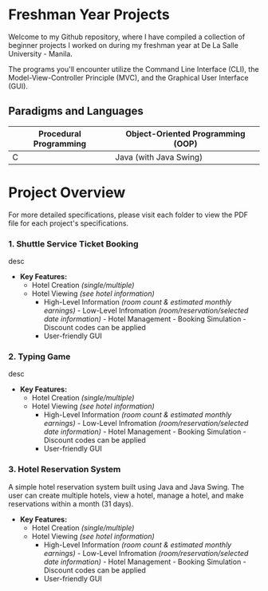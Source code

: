 # Freshman Year Projects
Welcome to my Github repository, where I have compiled a collection of beginner projects I worked on during my freshman year at De La Salle University - Manila. 

The programs you'll encounter utilize the Command Line Interface (CLI), the Model-View-Controller Principle (MVC), and the Graphical User Interface (GUI).

## Paradigms and Languages
| Procedural Programming | Object-Oriented Programming (OOP) |
|--|--|
| C | Java (with Java Swing) |

# Project Overview
For more detailed specifications, please visit each folder to view the PDF file for each project's specifications.


### 1. Shuttle Service Ticket Booking
desc
 - **Key Features:**
	 - Hotel Creation *(single/multiple)* 
	  - Hotel Viewing *(see hotel information)* 
		   - High-Level Information *(room count & estimated monthly earnings)*
		    - Low-Level Infromation *(room/reservation/selected date information)*
	   - Hotel Management
	   - Booking Simulation 
		    - Discount codes can be applied
	    - User-friendly GUI

### 2. Typing Game
desc
 - **Key Features:**
	 - Hotel Creation *(single/multiple)* 
	  - Hotel Viewing *(see hotel information)* 
		   - High-Level Information *(room count & estimated monthly earnings)*
		    - Low-Level Infromation *(room/reservation/selected date information)*
	   - Hotel Management
	   - Booking Simulation 
		    - Discount codes can be applied
	    - User-friendly GUI

### 3. Hotel Reservation System
A simple hotel reservation system built using Java and Java Swing. The user can create multiple hotels, view a hotel, manage a hotel, and make reservations within a month (31 days).
 - **Key Features:**
	 - Hotel Creation *(single/multiple)* 
	  - Hotel Viewing *(see hotel information)* 
		   - High-Level Information *(room count & estimated monthly earnings)*
		    - Low-Level Infromation *(room/reservation/selected date information)*
	   - Hotel Management
	   - Booking Simulation 
		    - Discount codes can be applied
	    - User-friendly GUI
